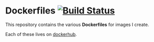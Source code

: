 # Dockerfiles [![Build Status](https://travis-ci.org/tomasbasham/dockerfiles.svg?branch=master)](https://travis-ci.org/tomasbasham/dockerfiles)

This repository contains the various **Dockerfiles** for images I create.

Each of these lives on [dockerhub](https://hub.docker.com/u/tomasbasham/).
